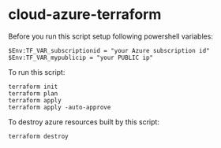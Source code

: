 # cloud-azure-terraform
Before you run this script setup following powershell variables:
```
$Env:TF_VAR_subscriptionid = "your Azure subscription id"
$Env:TF_VAR_mypublicip = "your PUBLIC ip"
```

To run this script:
```
terraform init
terraform plan
terraform apply
terraform apply -auto-approve
```

To destroy azure resources built by this script:
```
terraform destroy
```